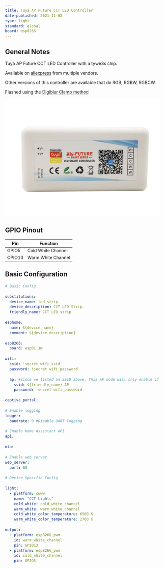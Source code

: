 ```yaml
---
title: Tuya AP Future CCT LED Controller
date-published: 2021-11-02
type: light
standard: global
board: esp8266
---
```


## General Notes

Tuya AP Future CCT LED Controller with a tywe3s chip.

Available on [aliexpress](https://www.aliexpress.com/item/4000080534824.html) from multiple vendors.

Other versions of this controller are available that do RGB, RGBW, RGBCW.

Flashed using the [Digiblur Clamp method](https://www.digiblur.com/2020/07/free-your-smart-devices-from-cloud.html)

![alt text](./Tuya-AP-Future-CCT.png "Tuya AP Future CCT LED Controller")

## GPIO Pinout

| Pin    | Function           |
| ------ | ------------------ |
| GPIO5  | Cold White Channel |
| CPIO13 | Warm White Channel |

## Basic Configuration

```yaml
# Basic Config

substitutions:
  device_name: led_strip
  device_description: CCT LED Strip.
  friendly_name: CCT LED strip

esphome:
  name: ${device_name}
  comment: ${device_description}

esp8266:
  board: esp01_1m

wifi:
  ssid: !secret wifi_ssid
  password: !secret wifi_password

  ap: #since we listed an SSID above, this AP mode will only enable if no WiFi connection could be made
    ssid: ${friendly_name}_AP
    password: !secret wifi_password

captive_portal:

# Enable logging
logger:
  baudrate: 0 #Disable UART logging

# Enable Home Assistant API
api:

ota:

# Enable web server
web_server:
  port: 80

# Device Specific Config

light:
  - platform: cwww
    name: "CCT Lights"
    cold_white: cold_white_channel
    warm_white: warm_white_channel
    cold_white_color_temperature: 6500 K
    warm_white_color_temperature: 2700 K

output:
  - platform: esp8266_pwm
    id: warm_white_channel
    pin: GPIO13
  - platform: esp8266_pwm
    id: cold_white_channel
    pin: GPIO5
```
